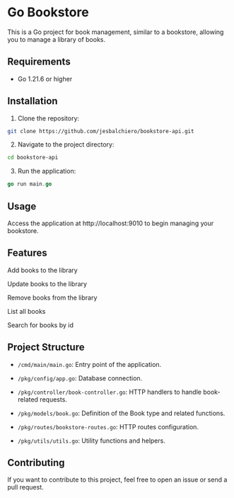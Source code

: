 # Go Bookstore

This is a Go project for book management, similar to a bookstore, allowing you to manage a library of books.

## Requirements

- Go 1.21.6 or higher

## Installation

1. Clone the repository:

```bash
git clone https://github.com/jesbalchiero/bookstore-api.git
```

2. Navigate to the project directory:

```bash
cd bookstore-api
```

3. Run the application:

``` go
go run main.go
```

## Usage

Access the application at http://localhost:9010 to begin managing your bookstore.

## Features

Add books to the library

Update books to the library

Remove books from the library

List all books

Search for books by id

## Project Structure

- `/cmd/main/main.go`: Entry point of the application.
  
- `/pkg/config/app.go`: Database connection.
  
- `/pkg/controller/book-controller.go`: HTTP handlers to handle book-related requests.
  
- `/pkg/models/book.go`: Definition of the Book type and related functions.
  
- `/pkg/routes/bookstore-routes.go`: HTTP routes configuration.
  
- `/pkg/utils/utils.go`: Utility functions and helpers.

## Contributing

If you want to contribute to this project, feel free to open an issue or send a pull request.
